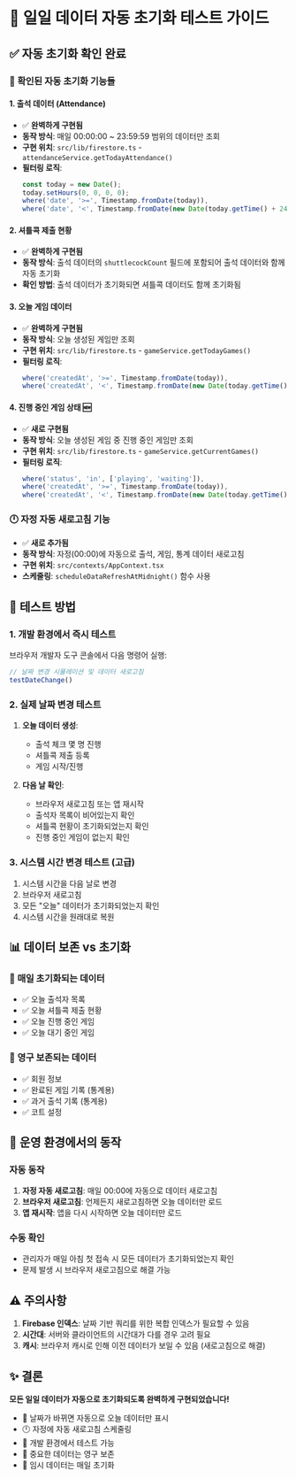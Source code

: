 # 📅 일일 데이터 자동 초기화 테스트 가이드

## ✅ 자동 초기화 확인 완료

### 🎯 **확인된 자동 초기화 기능들**

#### 1. **출석 데이터 (Attendance)**
- ✅ **완벽하게 구현됨**
- **동작 방식**: 매일 00:00:00 ~ 23:59:59 범위의 데이터만 조회
- **구현 위치**: `src/lib/firestore.ts` - `attendanceService.getTodayAttendance()`
- **필터링 로직**:
  ```typescript
  const today = new Date();
  today.setHours(0, 0, 0, 0);
  where('date', '>=', Timestamp.fromDate(today)),
  where('date', '<', Timestamp.fromDate(new Date(today.getTime() + 24 * 60 * 60 * 1000)))
  ```

#### 2. **셔틀콕 제출 현황**
- ✅ **완벽하게 구현됨**
- **동작 방식**: 출석 데이터의 `shuttlecockCount` 필드에 포함되어 출석 데이터와 함께 자동 초기화
- **확인 방법**: 출석 데이터가 초기화되면 셔틀콕 데이터도 함께 초기화됨

#### 3. **오늘 게임 데이터**
- ✅ **완벽하게 구현됨**
- **동작 방식**: 오늘 생성된 게임만 조회
- **구현 위치**: `src/lib/firestore.ts` - `gameService.getTodayGames()`
- **필터링 로직**:
  ```typescript
  where('createdAt', '>=', Timestamp.fromDate(today)),
  where('createdAt', '<', Timestamp.fromDate(new Date(today.getTime() + 24 * 60 * 60 * 1000)))
  ```

#### 4. **진행 중인 게임 상태** 🆕
- ✅ **새로 구현됨**
- **동작 방식**: 오늘 생성된 게임 중 진행 중인 게임만 조회
- **구현 위치**: `src/lib/firestore.ts` - `gameService.getCurrentGames()`
- **필터링 로직**:
  ```typescript
  where('status', 'in', ['playing', 'waiting']),
  where('createdAt', '>=', Timestamp.fromDate(today)),
  where('createdAt', '<', Timestamp.fromDate(new Date(today.getTime() + 24 * 60 * 60 * 1000)))
  ```

### 🕛 **자정 자동 새로고침 기능**
- ✅ **새로 추가됨**
- **동작 방식**: 자정(00:00)에 자동으로 출석, 게임, 통계 데이터 새로고침
- **구현 위치**: `src/contexts/AppContext.tsx`
- **스케줄링**: `scheduleDataRefreshAtMidnight()` 함수 사용

## 🧪 테스트 방법

### 1. **개발 환경에서 즉시 테스트**
브라우저 개발자 도구 콘솔에서 다음 명령어 실행:
```javascript
// 날짜 변경 시뮬레이션 및 데이터 새로고침
testDateChange()
```

### 2. **실제 날짜 변경 테스트**
1. **오늘 데이터 생성**:
   - 출석 체크 몇 명 진행
   - 셔틀콕 제출 등록
   - 게임 시작/진행

2. **다음 날 확인**:
   - 브라우저 새로고침 또는 앱 재시작
   - 출석자 목록이 비어있는지 확인
   - 셔틀콕 현황이 초기화되었는지 확인
   - 진행 중인 게임이 없는지 확인

### 3. **시스템 시간 변경 테스트** (고급)
1. 시스템 시간을 다음 날로 변경
2. 브라우저 새로고침
3. 모든 "오늘" 데이터가 초기화되었는지 확인
4. 시스템 시간을 원래대로 복원

## 📊 **데이터 보존 vs 초기화**

### 🔄 **매일 초기화되는 데이터**
- ✅ 오늘 출석자 목록
- ✅ 오늘 셔틀콕 제출 현황
- ✅ 오늘 진행 중인 게임
- ✅ 오늘 대기 중인 게임

### 💾 **영구 보존되는 데이터**
- ✅ 회원 정보
- ✅ 완료된 게임 기록 (통계용)
- ✅ 과거 출석 기록 (통계용)
- ✅ 코트 설정

## 🚀 **운영 환경에서의 동작**

### **자동 동작**
1. **자정 자동 새로고침**: 매일 00:00에 자동으로 데이터 새로고침
2. **브라우저 새로고침**: 언제든지 새로고침하면 오늘 데이터만 로드
3. **앱 재시작**: 앱을 다시 시작하면 오늘 데이터만 로드

### **수동 확인**
- 관리자가 매일 아침 첫 접속 시 모든 데이터가 초기화되었는지 확인
- 문제 발생 시 브라우저 새로고침으로 해결 가능

## ⚠️ **주의사항**

1. **Firebase 인덱스**: 날짜 기반 쿼리를 위한 복합 인덱스가 필요할 수 있음
2. **시간대**: 서버와 클라이언트의 시간대가 다를 경우 고려 필요
3. **캐시**: 브라우저 캐시로 인해 이전 데이터가 보일 수 있음 (새로고침으로 해결)

## ✨ **결론**

**모든 일일 데이터가 자동으로 초기화되도록 완벽하게 구현되었습니다!**

- 📅 날짜가 바뀌면 자동으로 오늘 데이터만 표시
- 🕛 자정에 자동 새로고침 스케줄링
- 🧪 개발 환경에서 테스트 가능
- 💾 중요한 데이터는 영구 보존
- 🔄 임시 데이터는 매일 초기화
